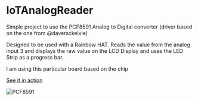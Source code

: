 # IoTAnalogReader

Simple project to use the PCF8591 Analog to Digital converter (driver based on the one from @davemckelvie)

Designed to be used with a Rainbow HAT. Reads the value from the analog input 3 and displays the raw value on the LCD Display and uses the LED Strip as a progress bar.

I am using this particular board based on the chip

[See it in action](https://twitter.com/twitter/statuses/927890903066431488)

![PCF8591](https://img.banggood.com/thumb/water/oaupload/banggood/images/6A/A3/3ea1a6bc-de8d-1760-64f5-b01dc540a9b4.jpg)
